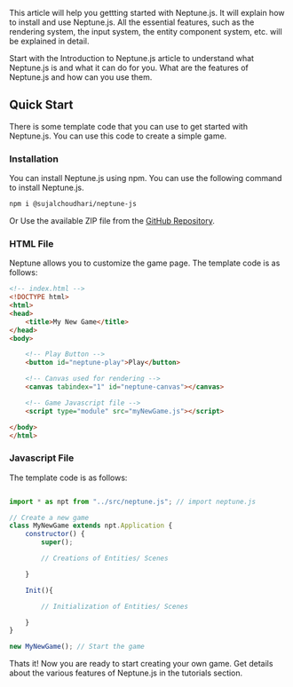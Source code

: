 
This article will help you gettting started with Neptune.js. It will explain how to install and use Neptune.js. All the essential features, such as the rendering system, the input system, the entity component system, etc. will be explained in detail.


Start with the Introduction to Neptune.js article to understand what Neptune.js is and what it can do for you. What are the features of Neptune.js and how can you use them.


## Quick Start

There is some template code that you can use to get started with Neptune.js. You can use this code to create a simple game.

### Installation

You can install Neptune.js using npm. You can use the following command to install Neptune.js.

```bash
npm i @sujalchoudhari/neptune-js
```

Or Use the available ZIP file from the [GitHub Repository](https://github.com/SujalChoudhari/Neptune.js).


### HTML File
Neptune allows you to customize the game page.
The template code is as follows:

```html
<!-- index.html -->
<!DOCTYPE html>
<html>
<head>
    <title>My New Game</title>
</head>
<body>

    <!-- Play Button -->
    <button id="neptune-play">Play</button>

    <!-- Canvas used for rendering -->
    <canvas tabindex="1" id="neptune-canvas"></canvas>

    <!-- Game Javascript file -->
    <script type="module" src="myNewGame.js"></script>

</body>
</html>

```

### Javascript File

The template code is as follows:

```js

import * as npt from "../src/neptune.js"; // import neptune.js

// Create a new game
class MyNewGame extends npt.Application {
    constructor() {
        super();

        // Creations of Entities/ Scenes

    }

    Init(){

        // Initialization of Entities/ Scenes

    }
}

new MyNewGame(); // Start the game
```

Thats it! Now you are ready to start creating your own game.
Get details about the various features of Neptune.js in the tutorials section.